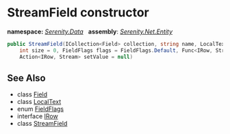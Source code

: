 # StreamField constructor
**namespace:** *[Serenity.Data](../../README.md#serenity.data-namespace)*   **assembly**: *[Serenity.Net.Entity](../../README.md)*

```csharp
public StreamField(ICollection<Field> collection, string name, LocalText caption = null, 
    int size = 0, FieldFlags flags = FieldFlags.Default, Func<IRow, Stream> getValue = null, 
    Action<IRow, Stream> setValue = null)
```

## See Also

* class [Field](../Field.md)
* class [LocalText](../Serenity.Net.Core/../../Serenity/LocalText.md)
* enum [FieldFlags](../Serenity.Net.Data/../FieldFlags.md)
* interface [IRow](../IRow.md)
* class [StreamField](../StreamField.md)